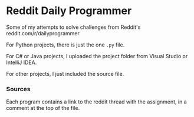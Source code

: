 # Reddit Daily Programmer
Some of my attempts to solve challenges from Reddit's reddit.com/r/dailyprogrammer

For Python projects, there is just the one `.py` file.


For C# or Java projects, I uploaded the project folder from Visual Studio or IntelliJ IDEA.


For other projects, I just included the source file.

### Sources

Each program contains a link to the reddit thread with the assignment, in a comment at the top of the file.
